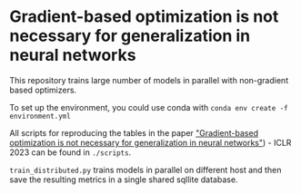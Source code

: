 # Gradient-based optimization is not necessary for generalization in neural networks

This repository trains large number of models in parallel with non-gradient based optimizers.

To set up the environment, you could use conda with `conda env create -f environment.yml`

All scripts for reproducing the tables in the paper ["Gradient-based optimization is not necessary for generalization in neural networks"](https://openreview.net/forum?id=QC10RmRbZy9)) - ICLR 2023 can be found in `./scripts`. 

`train_distributed.py` trains models in parallel on different host and then save the resulting metrics in a single shared sqllite database.


